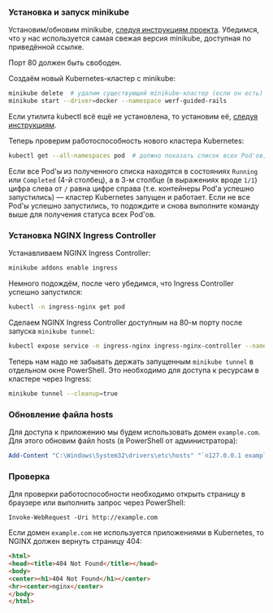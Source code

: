### Установка и запуск minikube

Установим/обновим minikube, [следуя инструкциям проекта](https://minikube.sigs.k8s.io/docs/start/). Убедимся, что у нас используется самая свежая версия minikube, доступная по приведённой ссылке.

Порт 80 должен быть свободен.

Создаём новый Kubernetes-кластер с minikube:
```bash
minikube delete  # удалим существующий minikube-кластер (если он есть)
minikube start --driver=docker --namespace werf-guided-rails
```

Если утилита kubectl всё ещё не установлена, то установим её, [следуя инструкциям](https://kubernetes.io/docs/tasks/tools/install-kubectl-windows/).

Теперь проверим работоспособность нового кластера Kubernetes:
```bash
kubectl get --all-namespaces pod  # должно показать список всех Pod'ов, запущенных в кластере
```

Если все Pod'ы из полученного списка находятся в состояниях `Running` или `Completed` (4-й столбец), а в 3-м столбце (в выражениях вроде `1/1`) цифра слева от `/` равна цифре справа (т.е. контейнеры Pod'а успешно запустились) — кластер Kubernetes запущен и работает. Если не все Pod'ы успешно запустились, то подождите и снова выполните команду выше для получения статуса всех Pod'ов.

### Установка NGINX Ingress Controller

Устанавливаем NGINX Ingress Controller:
```bash
minikube addons enable ingress
```

Немного подождём, после чего убедимся, что Ingress Controller успешно запустился:
```bash
kubectl -n ingress-nginx get pod
```

Сделаем NGINX Ingress Controller доступным на 80-м порту после запуска `minikube tunnel`:
```bash
kubectl expose service -n ingress-nginx ingress-nginx-controller --name ingress-nginx-controller-lb --type LoadBalancer --port 80 --target-port http
```

Теперь нам надо не забывать держать запущенным `minikube tunnel` в отдельном окне PowerShell. Это необходимо для доступа к ресурсам в кластере через Ingress:
```bash
minikube tunnel --cleanup=true
```

### Обновление файла hosts

Для доступа к приложению мы будем использовать домен `example.com`. Для этого обновим файл hosts (в PowerShell от администратора):
```powershell
Add-Content "C:\Windows\System32\drivers\etc\hosts" "`n127.0.0.1 example.com kubernetes-basics-app.example.com"
```

### Проверка

Для проверки работоспособности необходимо открыть страницу в браузере или выполнить запрос через PowerShell:

```shell
Invoke-WebRequest -Uri http://example.com
```

Если домен `example.com` не используется приложениями в Kubernetes, то NGINX должен вернуть страницу 404:

```html
<html>
<head><title>404 Not Found</title></head>
<body>
<center><h1>404 Not Found</h1></center>
<hr><center>nginx</center>
</body>
</html>
```
